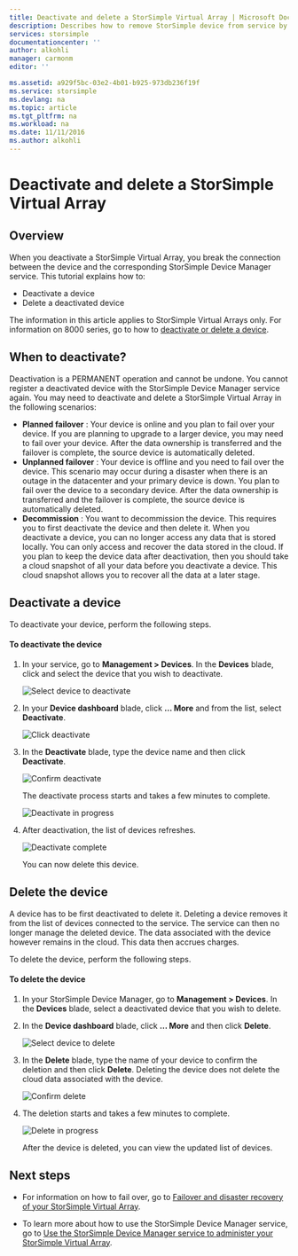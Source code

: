 ```yaml
---
title: Deactivate and delete a StorSimple Virtual Array | Microsoft Docs
description: Describes how to remove StorSimple device from service by  first deactivating it and then deleting it.
services: storsimple
documentationcenter: ''
author: alkohli
manager: carmonm
editor: ''

ms.assetid: a929f5bc-03e2-4b01-b925-973db236f19f
ms.service: storsimple
ms.devlang: na
ms.topic: article
ms.tgt_pltfrm: na
ms.workload: na
ms.date: 11/11/2016
ms.author: alkohli
---
```

# Deactivate and delete a StorSimple Virtual Array

## Overview

When you deactivate a StorSimple Virtual Array, you break the connection between the device and the corresponding StorSimple Device Manager service. This tutorial explains how to:

* Deactivate a device 
* Delete a deactivated device

The information in this article applies to StorSimple Virtual Arrays only. For information on 8000 series, go to how to [deactivate or delete a device](storsimple-deactivate-and-delete-device.md).

## When to deactivate?

Deactivation is a PERMANENT operation and cannot be undone. You cannot register a deactivated device with the StorSimple Device Manager service again. You may need to deactivate and delete a StorSimple Virtual Array in the following scenarios:

* **Planned failover** : Your device is online and you plan to fail over your device. If you are planning to upgrade to a larger device, you may need to fail over your device. After the data ownership is transferred and the failover is complete, the source device is automatically deleted.
* **Unplanned failover** : Your device is offline and you need to fail over the device. This scenario may occur during a disaster when there is an outage in the datacenter and your primary device is down. You plan to fail over the device to a secondary device. After the data ownership is transferred and the failover is complete, the source device is automatically deleted.
* **Decommission** : You want to decommission the device. This requires you to first deactivate the device and then delete it. When you deactivate a device, you can no longer access any data that is stored locally. You can only access and recover the data stored in the cloud. If you plan to keep the device data after deactivation, then you should take a cloud snapshot of all your data before you deactivate a device. This cloud snapshot allows you to recover all the data at a later stage.

## Deactivate a device

To deactivate your device, perform the following steps.

#### To deactivate the device

1. In your service, go to **Management > Devices**. In the **Devices** blade, click and select the device that you wish to deactivate.
   
    ![Select device to deactivate](./media/storsimple-virtual-array-deactivate-and-delete-device/deactivate-delete7.png)
2. In your **Device dashboard** blade, click **… More** and from the list, select **Deactivate**.
   
    ![Click deactivate](./media/storsimple-virtual-array-deactivate-and-delete-device/deactivate-delete8.png)
3. In the **Deactivate** blade, type the device name and then click **Deactivate**. 
   
    ![Confirm deactivate](./media/storsimple-virtual-array-deactivate-and-delete-device/deactivate-delete1.png)
   
    The deactivate process starts and takes a few minutes to complete.
   
    ![Deactivate in progress](./media/storsimple-virtual-array-deactivate-and-delete-device/deactivate-delete2.png)
4. After deactivation, the list of devices refreshes.
   
    ![Deactivate complete](./media/storsimple-virtual-array-deactivate-and-delete-device/deactivate-delete3.png)
   
    You can now delete this device.

## Delete the device

A device has to be first deactivated to delete it. Deleting a device removes it from the list of devices connected to the service. The service can then no longer manage the deleted device. The data associated with the device however remains in the cloud. This data then accrues charges.

To delete the device, perform the following steps.

#### To delete the device

1. In your StorSimple Device Manager, go to **Management > Devices**. In the **Devices** blade, select a deactivated device that you wish to delete.
2. In the **Device dashboard** blade, click **… More** and then click **Delete**.
   
   ![Select device to delete](./media/storsimple-virtual-array-deactivate-and-delete-device/deactivate-delete4.png)
3. In the **Delete** blade, type the name of your device to confirm the deletion and then click **Delete**. Deleting the device does not delete the cloud data associated with the device. 
   
   ![Confirm delete](./media/storsimple-virtual-array-deactivate-and-delete-device/deactivate-delete5.png) 
4. The deletion starts and takes a few minutes to complete.
   
   ![Delete in progress](./media/storsimple-virtual-array-deactivate-and-delete-device/deactivate-delete6.png)
   
    After the device is deleted, you can view the updated list of devices.

## Next steps

* For information on how to fail over, go to [Failover and disaster recovery of your StorSimple Virtual Array](storsimple-virtual-array-failover-dr.md).

* To learn more about how to use the StorSimple Device Manager service, go to [Use the StorSimple Device Manager service to administer your StorSimple Virtual Array](storsimple-virtual-array-manager-service-administration.md). 

